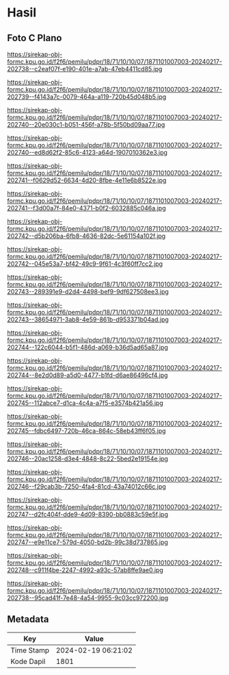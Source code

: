 # Hasil

## Foto C Plano

https://sirekap-obj-formc.kpu.go.id/f2f6/pemilu/pdpr/18/71/10/10/07/1871101007003-20240217-202738--c2eaf07f-e190-401e-a7ab-47eb4411cd85.jpg

https://sirekap-obj-formc.kpu.go.id/f2f6/pemilu/pdpr/18/71/10/10/07/1871101007003-20240217-202739--f4143a7c-0079-464a-a119-720b45d048b5.jpg

https://sirekap-obj-formc.kpu.go.id/f2f6/pemilu/pdpr/18/71/10/10/07/1871101007003-20240217-202740--20e030c1-b051-456f-a78b-5f50bd09aa77.jpg

https://sirekap-obj-formc.kpu.go.id/f2f6/pemilu/pdpr/18/71/10/10/07/1871101007003-20240217-202740--ed8d62f2-85c6-4123-a64d-1907010362e3.jpg

https://sirekap-obj-formc.kpu.go.id/f2f6/pemilu/pdpr/18/71/10/10/07/1871101007003-20240217-202741--f0629d52-6634-4d20-8fbe-4e11e6b8522e.jpg

https://sirekap-obj-formc.kpu.go.id/f2f6/pemilu/pdpr/18/71/10/10/07/1871101007003-20240217-202741--f3d00a7f-84e0-4371-b0f2-6032885c046a.jpg

https://sirekap-obj-formc.kpu.go.id/f2f6/pemilu/pdpr/18/71/10/10/07/1871101007003-20240217-202742--d5b206ba-6fb8-4636-82dc-5e61154a102f.jpg

https://sirekap-obj-formc.kpu.go.id/f2f6/pemilu/pdpr/18/71/10/10/07/1871101007003-20240217-202742--045e53a7-bf42-49c9-9f61-4c3f60ff7cc2.jpg

https://sirekap-obj-formc.kpu.go.id/f2f6/pemilu/pdpr/18/71/10/10/07/1871101007003-20240217-202743--289391e9-d2d4-4498-bef9-9df627508ee3.jpg

https://sirekap-obj-formc.kpu.go.id/f2f6/pemilu/pdpr/18/71/10/10/07/1871101007003-20240217-202743--38654971-3ab8-4e59-861b-d953371b04ad.jpg

https://sirekap-obj-formc.kpu.go.id/f2f6/pemilu/pdpr/18/71/10/10/07/1871101007003-20240217-202744--122c6044-b5f1-486d-a069-b36d5ad65a87.jpg

https://sirekap-obj-formc.kpu.go.id/f2f6/pemilu/pdpr/18/71/10/10/07/1871101007003-20240217-202744--8e2d0d89-a5d0-4477-b1fd-d6ae86496cf4.jpg

https://sirekap-obj-formc.kpu.go.id/f2f6/pemilu/pdpr/18/71/10/10/07/1871101007003-20240217-202745--112abce7-d1ca-4c4a-a7f5-e3574b421a56.jpg

https://sirekap-obj-formc.kpu.go.id/f2f6/pemilu/pdpr/18/71/10/10/07/1871101007003-20240217-202745--fdbc6497-720b-46ca-864c-58eb43ff6f05.jpg

https://sirekap-obj-formc.kpu.go.id/f2f6/pemilu/pdpr/18/71/10/10/07/1871101007003-20240217-202746--20ac1258-d3e4-4848-8c22-5bed2e19154e.jpg

https://sirekap-obj-formc.kpu.go.id/f2f6/pemilu/pdpr/18/71/10/10/07/1871101007003-20240217-202746--f29cab3b-7250-4fa4-81cd-43a74012c66c.jpg

https://sirekap-obj-formc.kpu.go.id/f2f6/pemilu/pdpr/18/71/10/10/07/1871101007003-20240217-202747--d2fc404f-dde9-4d09-8390-bb0883c59e5f.jpg

https://sirekap-obj-formc.kpu.go.id/f2f6/pemilu/pdpr/18/71/10/10/07/1871101007003-20240217-202747--e9e11ce7-579d-4050-bd2b-99c38d737865.jpg

https://sirekap-obj-formc.kpu.go.id/f2f6/pemilu/pdpr/18/71/10/10/07/1871101007003-20240217-202748--c911f4be-2247-4992-a93c-57ab8ffe9ae0.jpg

https://sirekap-obj-formc.kpu.go.id/f2f6/pemilu/pdpr/18/71/10/10/07/1871101007003-20240217-202738--95cad41f-7e48-4a54-9955-9c03cc972200.jpg


## Metadata

| Key        | Value               |
| ---------- | ------------------- |
| Time Stamp | 2024-02-19 06:21:02 |
| Kode Dapil | 1801                |



